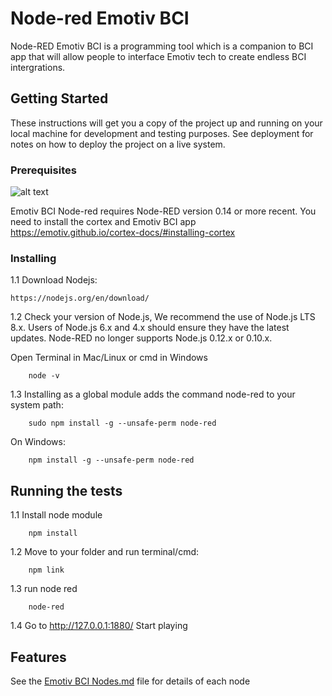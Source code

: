 # Node-red Emotiv BCI

Node-RED Emotiv BCI is a programming tool which is a companion to BCI app that will allow people to interface Emotiv tech to create endless BCI intergrations.

## Getting Started

These instructions will get you a copy of the project up and running on your local machine for development and testing purposes. See deployment for notes on how to deploy the project on a live system.

### Prerequisites
![alt text](https://www.emotiv.com/wp-content/uploads/2018/05/cortex-overview-diagram.png)

Emotiv BCI Node-red requires Node-RED version 0.14 or more recent.
You need to install the cortex and Emotiv BCI app
https://emotiv.github.io/cortex-docs/#installing-cortex

### Installing

1.1 Download Nodejs:
```
https://nodejs.org/en/download/
```

1.2 Check your version of Node.js, We recommend the use of Node.js LTS 8.x. Users of Node.js 6.x and 4.x should ensure they have the latest updates. Node-RED no longer supports Node.js 0.12.x or 0.10.x.

Open Terminal in Mac/Linux or cmd in Windows
```
 	node -v
```

1.3 Installing as a global module adds the command node-red to your system path:
```
	sudo npm install -g --unsafe-perm node-red
```

On Windows:

```
	npm install -g --unsafe-perm node-red
```

## Running the tests
1.1 Install node module
```
	npm install
```

1.2 Move to your folder and run terminal/cmd:
```
	npm link
```

1.3 run node red
```
	node-red
```

1.4 Go to http://127.0.0.1:1880/ Start playing

## 

## Features

See the [Emotiv BCI Nodes.md](EmotivBCINodes.md) file for details of each node
